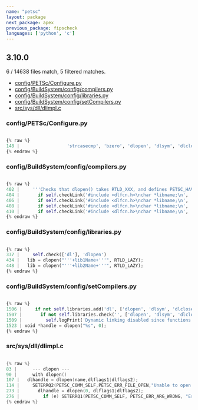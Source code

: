 ```yaml
---
name: "petsc"
layout: package
next_package: apex
previous_package: fipscheck
languages: ['python', 'c']
---
```

## 3.10.0
6 / 14638 files match, 5 filtered matches.

 - [config/PETSc/Configure.py](#configpetscconfigurepy)
 - [config/BuildSystem/config/compilers.py](#configbuildsystemconfigcompilerspy)
 - [config/BuildSystem/config/libraries.py](#configbuildsystemconfiglibrariespy)
 - [config/BuildSystem/config/setCompilers.py](#configbuildsystemconfigsetcompilerspy)
 - [src/sys/dll/dlimpl.c](#srcsysdlldlimplc)

### config/PETSc/Configure.py

```python

{% raw %}
148 |                  'strcasecmp', 'bzero', 'dlopen', 'dlsym', 'dlclose', 'dlerror','get_nprocs','sysctlbyname',
{% endraw %}

```
### config/BuildSystem/config/compilers.py

```python

{% raw %}
402 |     '''Checks that dlopen() takes RTLD_XXX, and defines PETSC_HAVE_RTLD_XXX if it does'''
404 |       if self.checkLink('#include <dlfcn.h>\nchar *libname;\n', 'dlopen(libname, RTLD_LAZY);\n'):
406 |       if self.checkLink('#include <dlfcn.h>\nchar *libname;\n', 'dlopen(libname, RTLD_NOW);\n'):
408 |       if self.checkLink('#include <dlfcn.h>\nchar *libname;\n', 'dlopen(libname, RTLD_LOCAL);\n'):
410 |       if self.checkLink('#include <dlfcn.h>\nchar *libname;\n', 'dlopen(libname, RTLD_GLOBAL);\n'):
{% endraw %}

```
### config/BuildSystem/config/libraries.py

```python

{% raw %}
337 |     self.check(['dl'], 'dlopen')
434 |   lib = dlopen("'''+lib1Name+'''", RTLD_LAZY);
448 |   lib = dlopen("'''+lib2Name+'''", RTLD_LAZY);
{% endraw %}

```
### config/BuildSystem/config/setCompilers.py

```python

{% raw %}
1506 |     if not self.libraries.add('dl', ['dlopen', 'dlsym', 'dlclose']):
1507 |       if not self.libraries.check('', ['dlopen', 'dlsym', 'dlclose']):
1509 |         self.logPrint('Dynamic linking disabled since functions dlopen(), dlsym(), and dlclose() were not found')
1523 | void *handle = dlopen("%s", 0);
{% endraw %}

```
### src/sys/dll/dlimpl.c

```c

{% raw %}
83 |      --- dlopen ---
90 |      with dlopen()
107 |   dlhandle = dlopen(name,dlflags1|dlflags2);
114 |     SETERRQ2(PETSC_COMM_SELF,PETSC_ERR_FILE_OPEN,"Unable to open dynamic library:\n  %s\n  Error message from dlopen() %s\n",name,errmsg);
273 |       dlhandle = dlopen(0, dlflags1|dlflags2);
276 |         if (e) SETERRQ1(PETSC_COMM_SELF, PETSC_ERR_ARG_WRONG, "Error opening main executable as a dynamic library:\n  Error message from dlopen(): '%s'\n", e);
{% endraw %}

```